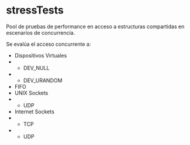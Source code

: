 stressTests
===========

Pool de pruebas de performance en acceso a estructuras compartidas en escenarios de concurrencia.

Se evalúa el acceso concurrente a:

- Dispositivos Virtuales
- - DEV_NULL
- - DEV_URANDOM
- FIFO
- UNIX Sockets
- - UDP
- Internet Sockets
- - TCP
- - UDP